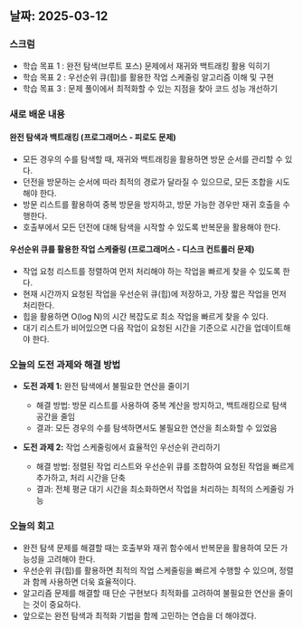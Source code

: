 ## 날짜: 2025-03-12

### 스크럼
- 학습 목표 1 : 완전 탐색(브루트 포스) 문제에서 재귀와 백트래킹 활용 익히기
- 학습 목표 2 : 우선순위 큐(힙)를 활용한 작업 스케줄링 알고리즘 이해 및 구현
- 학습 목표 3 : 문제 풀이에서 최적화할 수 있는 지점을 찾아 코드 성능 개선하기

### 새로 배운 내용
#### 완전 탐색과 백트래킹 (프로그래머스 - 피로도 문제)
- 모든 경우의 수를 탐색할 때, 재귀와 백트래킹을 활용하면 방문 순서를 관리할 수 있다.
- 던전을 방문하는 순서에 따라 최적의 경로가 달라질 수 있으므로, 모든 조합을 시도해야 한다.
- 방문 리스트를 활용하여 중복 방문을 방지하고, 방문 가능한 경우만 재귀 호출을 수행한다.
- 호출부에서 모든 던전에 대해 탐색을 시작할 수 있도록 반복문을 활용해야 한다.

#### 우선순위 큐를 활용한 작업 스케줄링 (프로그래머스 - 디스크 컨트롤러 문제)
- 작업 요청 리스트를 정렬하여 먼저 처리해야 하는 작업을 빠르게 찾을 수 있도록 한다.
- 현재 시간까지 요청된 작업을 우선순위 큐(힙)에 저장하고, 가장 짧은 작업을 먼저 처리한다.
- 힙을 활용하면 O(log N)의 시간 복잡도로 최소 작업을 빠르게 찾을 수 있다.
- 대기 리스트가 비어있으면 다음 작업이 요청된 시간을 기준으로 시간을 업데이트해야 한다.

### 오늘의 도전 과제와 해결 방법
- **도전 과제 1:** 완전 탐색에서 불필요한 연산을 줄이기
  - 해결 방법: 방문 리스트를 사용하여 중복 계산을 방지하고, 백트래킹으로 탐색 공간을 줄임
  - 결과: 모든 경우의 수를 탐색하면서도 불필요한 연산을 최소화할 수 있었음

- **도전 과제 2:** 작업 스케줄링에서 효율적인 우선순위 관리하기
  - 해결 방법: 정렬된 작업 리스트와 우선순위 큐를 조합하여 요청된 작업을 빠르게 추가하고, 처리 시간을 단축
  - 결과: 전체 평균 대기 시간을 최소화하면서 작업을 처리하는 최적의 스케줄링 가능

### 오늘의 회고
- 완전 탐색 문제를 해결할 때는 호출부와 재귀 함수에서 반복문을 활용하여 모든 가능성을 고려해야 한다.
- 우선순위 큐(힙)를 활용하면 최적의 작업 스케줄링을 빠르게 수행할 수 있으며, 정렬과 함께 사용하면 더욱 효율적이다.
- 알고리즘 문제를 해결할 때 단순 구현보다 최적화를 고려하여 불필요한 연산을 줄이는 것이 중요하다.
- 앞으로는 완전 탐색과 최적화 기법을 함께 고민하는 연습을 더 해야겠다.

